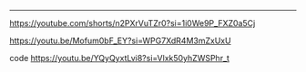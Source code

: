 
---
https://youtube.com/shorts/n2PXrVuTZr0?si=1i0We9P_FXZ0a5Cj

https://youtu.be/Mofum0bF_EY?si=WPG7XdR4M3mZxUxU

code
https://youtu.be/YQyQyxtLvi8?si=Vlxk50yhZWSPhr_t